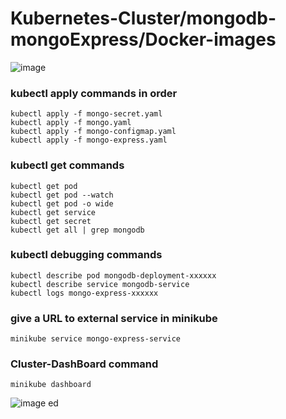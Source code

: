 # Kubernetes-Cluster/mongodb-mongoExpress/Docker-images
![image](https://user-images.githubusercontent.com/66872323/178170443-19d86673-7d1c-415b-9ccf-22dd16c9033d.png)

### kubectl apply commands in order
    
    kubectl apply -f mongo-secret.yaml
    kubectl apply -f mongo.yaml
    kubectl apply -f mongo-configmap.yaml 
    kubectl apply -f mongo-express.yaml

### kubectl get commands

    kubectl get pod
    kubectl get pod --watch
    kubectl get pod -o wide
    kubectl get service
    kubectl get secret
    kubectl get all | grep mongodb

### kubectl debugging commands

    kubectl describe pod mongodb-deployment-xxxxxx
    kubectl describe service mongodb-service
    kubectl logs mongo-express-xxxxxx

### give a URL to external service in minikube

    minikube service mongo-express-service

### Cluster-DashBoard command

    minikube dashboard

![image](https://user-images.githubusercontent.com/66872323/178170616-c98be734-ed2f-4811-8ac4-a9858846b1b0.png)
ed
